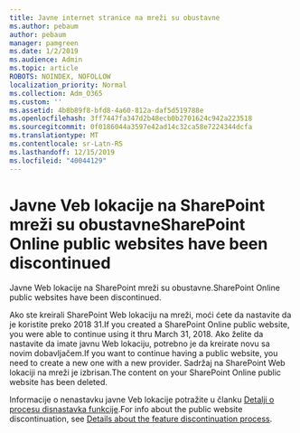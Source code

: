 ```yaml
---
title: Javne internet stranice na mreži su obustavne
ms.author: pebaum
author: pebaum
manager: pamgreen
ms.date: 1/2/2019
ms.audience: Admin
ms.topic: article
ROBOTS: NOINDEX, NOFOLLOW
localization_priority: Normal
ms.collection: Adm_O365
ms.custom: ''
ms.assetid: 4b8b89f8-bfd8-4a60-812a-daf5d519788e
ms.openlocfilehash: 3ff7447fa347d2b48ecb0b2701624c942a223518
ms.sourcegitcommit: 0f0186044a3597e42ad14c32ca58e7224344dcfa
ms.translationtype: MT
ms.contentlocale: sr-Latn-RS
ms.lasthandoff: 12/15/2019
ms.locfileid: "40044129"
---
```

# <a name="sharepoint-online-public-websites-have-been-discontinued"></a><span data-ttu-id="37c75-102">Javne Veb lokacije na SharePoint mreži su obustavne</span><span class="sxs-lookup"><span data-stu-id="37c75-102">SharePoint Online public websites have been discontinued</span></span>

<span data-ttu-id="37c75-103">Javne Web lokacije na SharePoint mreži su obustavne.</span><span class="sxs-lookup"><span data-stu-id="37c75-103">SharePoint Online public websites have been discontinued.</span></span>

<span data-ttu-id="37c75-104">Ako ste kreirali SharePoint Web lokaciju na mreži, moći ćete da nastavite da je koristite preko 2018 31.</span><span class="sxs-lookup"><span data-stu-id="37c75-104">If you created a SharePoint Online public website, you were able to continue using it thru March 31, 2018.</span></span> <span data-ttu-id="37c75-105">Ako želite da nastavite da imate javnu Web lokaciju, potrebno je da kreirate novu sa novim dobavljačem.</span><span class="sxs-lookup"><span data-stu-id="37c75-105">If you want to continue having a public website, you need to create a new one with a new provider.</span></span> <span data-ttu-id="37c75-106">Sadržaj na SharePoint Web lokaciji na mreži je izbrisan.</span><span class="sxs-lookup"><span data-stu-id="37c75-106">The content on your SharePoint Online public website has been deleted.</span></span>

<span data-ttu-id="37c75-107">Informacije o nenastavku javne Veb lokacije potražite u članku [Detalji o procesu disnastavka funkcije](https://go.microsoft.com/fwlink/?linkid=866980).</span><span class="sxs-lookup"><span data-stu-id="37c75-107">For info about the public website discontinuation, see [Details about the feature discontinuation process](https://go.microsoft.com/fwlink/?linkid=866980).</span></span>
